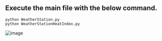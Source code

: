 ## Execute the main file with the below command.
 ```python3
python WeatherStation.py
python WeatherStationHeatIndex.py
 ```  
![image](https://github.com/rebuild-123/Python-Head-First-Design-Patterns/blob/main/pictures_for_README/observer_weather.png)